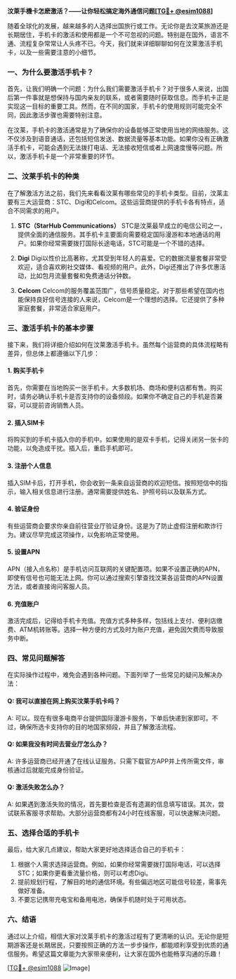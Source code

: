 **汶萊手機卡怎麽激活？——让你轻松搞定海外通信问题[[TG💪+ @esim1088](https://t.me/s/esim1088)]**

随着全球化的发展，越来越多的人选择出国旅行或工作。无论你是去汶莱旅游还是长期居住，手机卡的激活和使用都是一个不可忽视的问题。特别是在国外，语言不通、流程复杂常常让人头疼不已。今天，我们就来详细聊聊如何在汶莱激活手机卡，以及一些需要注意的小细节。

### 一、为什么要激活手机卡？

首先，让我们明确一个问题：为什么我们需要激活手机卡？对于很多人来说，出国后第一件事就是想保持与国内亲友的联系，或者需要随时获取信息。而手机卡正是实现这一目标的重要工具。然而，在不同的国家，手机卡的使用规则可能完全不同，因此激活步骤也需要特别注意。

在汶莱，手机卡的激活通常是为了确保你的设备能够正常使用当地的网络服务。这不仅涉及到语音通话，还包括短信发送、数据流量等基本功能。如果你没有正确激活手机卡，可能会遇到无法拨打电话、无法接收短信或者上网速度慢等问题。所以，激活手机卡是一个非常重要的环节。

### 二、汶莱手机卡的种类

在了解激活方法之前，我们先来看看汶莱有哪些常见的手机卡类型。目前，汶莱主要有三大运营商：STC、Digi和Celcom。这些运营商提供的手机卡各有特点，适合不同需求的用户。

1. **STC（StarHub Communications）**
   STC是汶莱最早成立的电信公司之一，提供全面的通信服务。其手机卡主要面向需要稳定国际漫游和本地通话的用户。如果你经常需要拨打国际长途电话，STC可能是一个不错的选择。

2. **Digi**
   Digi以性价比高著称，尤其受到年轻人的喜爱。它的数据流量套餐非常受欢迎，适合喜欢刷社交媒体、看视频的用户。此外，Digi还推出了许多优惠活动，比如包月流量套餐和免费通话分钟数。

3. **Celcom**
   Celcom的服务覆盖范围广，信号质量稳定。对于那些希望在国内也能保持良好信号连接的人来说，Celcom是一个理想的选择。它还提供了多种家庭套餐，非常适合家庭用户。

### 三、激活手机卡的基本步骤

接下来，我们将详细介绍如何在汶莱激活手机卡。虽然每个运营商的具体流程略有差异，但总体上都遵循以下几步：

#### 1. 购买手机卡
首先，你需要在当地购买一张手机卡。大多数机场、商场和便利店都有售。购买时，请务必确认手机卡是否支持你的设备频段。如果你不确定自己的手机是否兼容，可以提前咨询销售人员。

#### 2. 插入SIM卡
将购买到的手机卡插入你的手机中。如果使用的是双卡手机，记得关闭另一张卡的功能，以免造成干扰。插入后，重启手机即可。

#### 3. 注册个人信息
插入SIM卡后，打开手机，你会收到一条来自运营商的欢迎短信。按照短信中的指示，输入相关信息进行注册。通常需要提供姓名、护照号码以及联系方式。

#### 4. 验证身份
有些运营商会要求你亲自前往营业厅验证身份。这是为了防止虚假注册和欺诈行为。建议尽早完成这项操作，以免影响正常使用。

#### 5. 设置APN
APN（接入点名称）是手机访问互联网的关键配置项。如果不设置正确的APN，即使有信号也可能无法上网。你可以通过搜索引擎查找汶莱各运营商的APN设置方法，或者直接询问客服人员。

#### 6. 充值账户
激活完成后，记得给手机卡充值。充值方式多种多样，包括线上支付、便利店缴费、ATM机转账等。选择一种方便的方式及时为账户充值，避免因欠费而导致服务中断。

### 四、常见问题解答

在实际操作过程中，难免会遇到各种问题。下面列举了一些常见的疑问及解决办法：

#### Q: 我可以直接在网上购买汶莱手机卡吗？
A: 可以。现在有很多电商平台提供国际漫游卡服务，下单后快递到家即可。不过，确保所选卡支持你的目的地国家频段，并且了解激活流程。

#### Q: 如果我没有时间去营业厅怎么办？
A: 许多运营商已经开通了在线认证服务。只需下载官方APP并上传所需文件，审核通过后就能完成身份验证。

#### Q: 激活失败怎么办？
A: 如果遇到激活失败的情况，首先要检查是否有遗漏的信息填写错误。其次，尝试联系客服寻求帮助。大部分运营商都有24小时在线客服，可以快速解决问题。

### 五、选择合适的手机卡

最后，给大家几点建议，帮助大家更好地选择适合自己的手机卡：

1. 根据个人需求选择运营商。例如，如果你经常需要拨打国际电话，可以选择STC；如果你更看重流量价格，则可以考虑Digi。
2. 提前规划行程，了解目的地的通信环境。有些偏远地区可能信号较差，需事先做好准备。
3. 不要忘记携带充电宝和备用电池，确保手机随时处于可用状态。

### 六、结语

通过以上介绍，相信大家对汶莱手机卡的激活过程有了更清晰的认识。无论你是短期游客还是长期居民，只要按照正确的方法一步步操作，都能顺利享受到优质的通信服务。希望这篇文章能为大家带来便利，让大家在国外也能畅享沟通的乐趣！

[[TG💪+ @esim1088](https://t.me/s/esim1088) ![Image](https://i.postimg.cc/4NQfJmqS/Snipaste-2025-05-13-00-14-12.png)]